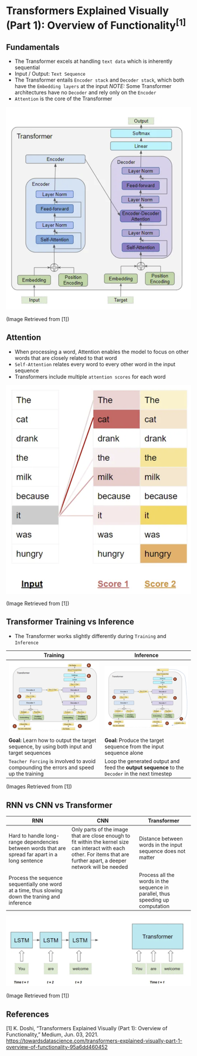 # Transformers Explained Visually (Part 1): Overview of Functionality<sup>[1]</sup>


## Fundamentals

- The Transformer excels at handling `text data` which is inherently sequential 
- Input / Output: `Text Sequence`
- The Transformer entails `Encoder stack` and `Decoder stack`, which both have the `Embedding layers` at the input
*NOTE:* Some Transformer architectures have no `Decoder` and rely only on the `Encoder`
- `Attention` is the core of the Transformer

![transformer_architecture](./img/transformer_architecture.png)

(Image Retrieved from [1])


## Attention

- When processing a word, Attention enables the model to focus on other words that are closely related to that word
- `Self-Attention` relates every word to every other word in the input sequence
- Transformers include multiple `attention scores` for each word

![multiple_attention_scores](./img/multiple_attention_scores.png)

(Image Retrieved from [1])


## Transformer Training vs Inference 

- The Transformer works slightly differently during `Training` and `Inference`

| Training        | Inference        |
| -----------  | -----------  |
| ![training](./img/transformer_training.png) | ![inference](./img/transformer_inference.png) |
| **Goal:** Learn how to output the target sequence, by using both input and target sequences | **Goal:** Produce the target sequence from the input sequence alone |
| `Teacher Forcing` is involved to avoid compounding the errors and speed up the training | Loop the generated output and feed the **output sequence** to the `Decoder` in the next timestep |

(Images Retrieved from [1])


## RNN vs CNN vs Transformer

| RNN        | CNN        | Transformer        |
| -----------  | -----------  | -----------  |
| Hard to handle long-range dependencies between words that are spread far apart in a long sentence | Only parts of the image that are close enough to fit within the kernel size can interact with each other. For items that are further apart, a deeper network will be needed |Distance between words in the input sequence does not matter |
| Process the sequence sequentially one word at a time, thus slowing down the traning and inference |  | Process all the words in the sequence in parallel, thus speeding up computation |

![lstm_vs_transformer](./img/lstm_vs_transformer.png)

(Image Retrieved from [1])


## References
[1] K. Doshi, “Transformers Explained Visually (Part 1): Overview of Functionality,” Medium, Jun. 03, 2021. https://towardsdatascience.com/transformers-explained-visually-part-1-overview-of-functionality-95a6dd460452
